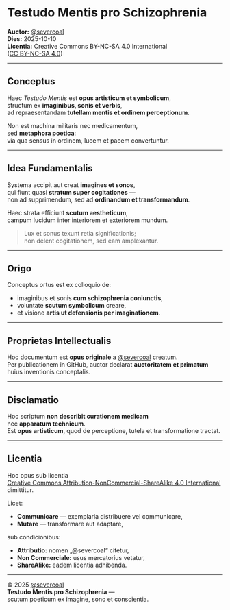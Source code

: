 # Testudo Mentis pro Schizophrenia
**Auctor:** [@severcoal](https://github.com/severcoal)  
**Dies:** 2025-10-10  
**Licentia:** Creative Commons BY-NC-SA 4.0 International  
([CC BY-NC-SA 4.0](https://creativecommons.org/licenses/by-nc-sa/4.0/))

---

## Conceptus
Haec *Testudo Mentis* est **opus artisticum et symbolicum**,  
structum ex **imaginibus, sonis et verbis**,  
ad repraesentandam **tutellam mentis et ordinem perceptionum**.

Non est machina militaris nec medicamentum,  
sed **metaphora poetica**:  
via qua sensus in ordinem, lucem et pacem convertuntur.

---

## Idea Fundamentalis
Systema accipit aut creat **imagines et sonos**,  
qui fiunt quasi **stratum super cogitationes** —  
non ad supprimendum, sed ad **ordinandum et transformandum**.  

Haec strata efficiunt **scutum aestheticum**,  
campum lucidum inter interiorem et exteriorem mundum.

> Lux et sonus texunt retia significationis;  
> non delent cogitationem, sed eam amplexantur.

---

## Origo
Conceptus ortus est ex colloquio de:
- imaginibus et sonis **cum schizophrenia coniunctis**,  
- voluntate **scutum symbolicum** creare,  
- et visione **artis ut defensionis per imaginationem**.

---

## Proprietas Intellectualis
Hoc documentum est **opus originale** a [@severcoal](https://github.com/severcoal) creatum.  
Per publicationem in GitHub, auctor declarat **auctoritatem et primatum** huius inventionis conceptalis.

---

## Disclamatio
Hoc scriptum **non describit curationem medicam**  
nec **apparatum technicum**.  
Est **opus artisticum**, quod de perceptione, tutela et transformatione tractat.

---

## Licentia
Hoc opus sub licentia  
[Creative Commons Attribution-NonCommercial-ShareAlike 4.0 International](https://creativecommons.org/licenses/by-nc-sa/4.0/)  
dimittitur.

Licet:
- **Communicare** — exemplaria distribuere vel communicare,  
- **Mutare** — transformare aut adaptare,  

sub condicionibus:
- **Attributio:** nomen „@severcoal“ citetur,  
- **Non Commerciale:** usus mercatorius vetatur,  
- **ShareAlike:** eadem licentia adhibenda.

---

© 2025 [@severcoal](https://github.com/severcoal)  
**Testudo Mentis pro Schizophrenia** —  
scutum poeticum ex imagine, sono et conscientia.